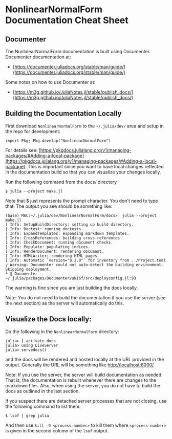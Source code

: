 # NonlinearNormalForm Documentation Cheat Sheet

## Documenter

The NonlinearNormalForm documentation is built using Documenter. Documenter documentation at:
- [https://documenter.juliadocs.org/stable/man/guide/](https://documenter.juliadocs.org/stable/man/guide/)

Some notes on how to use Documenter at:
- [https://m3g.github.io/JuliaNotes.jl/stable/publish_docs/](https://m3g.github.io/JuliaNotes.jl/stable/publish_docs/)


## Building the Documentation Locally

First download `NonlinearNormalForm` to the `~/.julia/dev/` area and setup in the repo for development:
```
import Pkg; Pkg.develop("NonlinearNormalForm")
```
For details see: [https://pkgdocs.julialang.org/v1/managing-packages/#Adding-a-local-package](https://pkgdocs.julialang.org/v1/managing-packages/#Adding-a-local-package).
This is important since you want to have local changes reflected in the documentation build so
that you can visualize your changes locally.

Run the following command from the docs/ directory
```
$ julia --project make.jl
```
Note that $ just represents the prompt character. You don't need to type that.
The output you see should be something like:
```
(base) MAC:~/.julia/dev/NonlinearNormalForm/docs>  julia --project make.jl
[ Info: SetupBuildDirectory: setting up build directory.
[ Info: Doctest: running doctests.
[ Info: ExpandTemplates: expanding markdown templates.
[ Info: CrossReferences: building cross-references.
[ Info: CheckDocument: running document checks.
[ Info: Populate: populating indices.
[ Info: RenderDocument: rendering document.
[ Info: HTMLWriter: rendering HTML pages.
[ Info: Automatic `version="0.2.0"` for inventory from ../Project.toml
┌ Warning: Documenter could not auto-detect the building environment. Skipping deployment.
└ @ Documenter ~/.julia/packages/Documenter/uNI6f/src/deployconfig.jl:93
```
The warning is fine since you are just building the docs locally.

Note: You do not need to build the documentation if you use the server (see the next section)
as the server will automatically do this.

## Visualize the Docs locally:

Do the following in the `NonlinearNormalForm` directory:
```
julia> ] activate docs
julia> using LiveServer 
julia> servedocs()
```
and the docs will be rendered and hosted locally at the URL provided in the output.
Generally the URL will be something like [http://localhost:8000/](http://localhost:8000/)

Note: If you use the server, the server will build documentation as needed. That is, the documentation
is rebuilt whenever there are changes to the markdown files. Also, when using the server, you
do not have to build the docs as outlined in the last section.

If you suspect there are detached server processes that are not closing, use the following command to list them:
```
$ lsof | grep julia
```
And then use `kill -9 <process-number>` to kill them where `<process-number>` is given in the
second column of the `lsof` output.